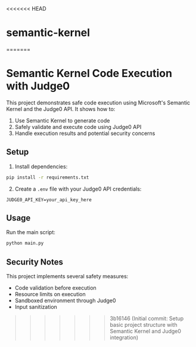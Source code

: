 <<<<<<< HEAD
# semantic-kernel
=======
# Semantic Kernel Code Execution with Judge0

This project demonstrates safe code execution using Microsoft's Semantic Kernel and the Judge0 API. It shows how to:
1. Use Semantic Kernel to generate code
2. Safely validate and execute code using Judge0 API
3. Handle execution results and potential security concerns

## Setup

1. Install dependencies:
```bash
pip install -r requirements.txt
```

2. Create a `.env` file with your Judge0 API credentials:
```
JUDGE0_API_KEY=your_api_key_here
```

## Usage

Run the main script:
```bash
python main.py
```

## Security Notes

This project implements several safety measures:
- Code validation before execution
- Resource limits on execution
- Sandboxed environment through Judge0
- Input sanitization
>>>>>>> 3b16146 (Initial commit: Setup basic project structure with Semantic Kernel and Judge0 integration)
